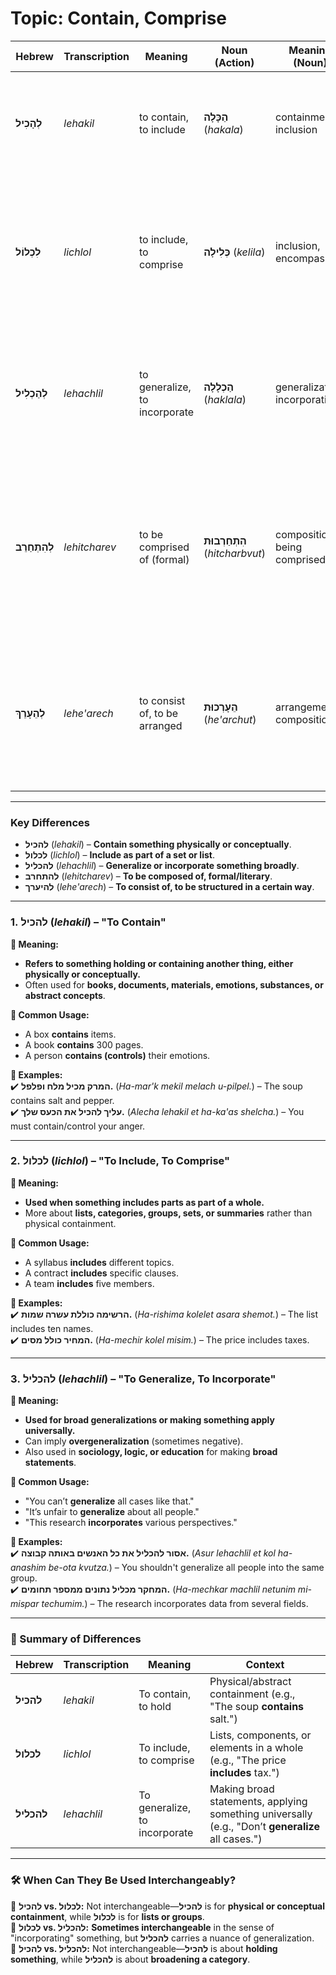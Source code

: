 # Topic: Contain, Comprise

| **Hebrew**  | **Transcription**  | **Meaning**             | **Noun (Action)** | **Meaning (Noun)** | **Example** |  
|--------------------|-------------------|--------------------------------|-------------------|--------------------|------------|  
| **לְהָכִיל**      | *lehakil*         | to contain, to include        | **הַכָּלָה** (*hakala*) | containment, inclusion | **הספר מכיל 300 עמודים** (*ha-sefer mekil 300 amudim*) – The book contains 300 pages |  
| **לִכְלוֹל**      | *lichlol*         | to include, to comprise       | **כְּלִילָה** (*kelila*) | inclusion, encompassing | **הרשימה כוללת שמות חשובים** (*ha-rishima kolelet shemot chashuvim*) – The list includes important names |  
| **לְהַכְלִיל**    | *lehachlil*       | to generalize, to incorporate | **הַכְלָלָה** (*haklala*) | generalization, incorporation | **לא ניתן להכליל את כל המקרים** (*lo nitan lehachlil et kol ha-mikrim*) – You can't generalize all cases |  
| **לְהִתְחַרֵב**   | *lehitcharev*     | to be comprised of (formal)   | **הִתְחַרְבוּת** (*hitcharbvut*) | composition, being comprised | **הצוות התחרב מחמישה אנשים** (*ha-tzevet hitcharev me-chamisha anashim*) – The team was comprised of five people |  
| **לְהֵעָרֵךְ**    | *lehe'arech*      | to consist of, to be arranged | **הֵעָרְכוּת** (*he'archut*) | arrangement, composition | **האירוע ייערך משלושה חלקים** (*ha-eirua ye'arech mi-shlosha chalakim*) – The event will consist of three parts |  

---

### Key Differences
- **להכיל** (*lehakil*) – **Contain something physically or conceptually**.  
- **לכלול** (*lichlol*) – **Include as part of a set or list**.  
- **להכליל** (*lehachlil*) – **Generalize or incorporate something broadly**.  
- **להתחרב** (*lehitcharev*) – **To be composed of, formal/literary**.  
- **להיערך** (*lehe'arech*) – **To consist of, to be structured in a certain way**.  

---

### 1. להכיל (*lehakil*) – "To Contain" 
**🔹 Meaning:**  
- **Refers to something holding or containing another thing, either physically or conceptually.**  
- Often used for **books, documents, materials, emotions, substances, or abstract concepts**.  

**🔹 Common Usage:**  
- A box **contains** items.  
- A book **contains** 300 pages.  
- A person **contains (controls)** their emotions.  

**🔹 Examples:**  
✔️ **המרק מכיל מלח ופלפל.** (*Ha-mar'k mekil melach u-pilpel.*) – The soup contains salt and pepper.  
✔️ **עליך להכיל את הכעס שלך.** (*Alecha lehakil et ha-ka'as shelcha.*) – You must contain/control your anger.  

---

### 2. לכלול (*lichlol*) – "To Include, To Comprise"
**🔹 Meaning:**  
- **Used when something includes parts as part of a whole.**  
- More about **lists, categories, groups, sets, or summaries** rather than physical containment.  

**🔹 Common Usage:**  
- A syllabus **includes** different topics.  
- A contract **includes** specific clauses.  
- A team **includes** five members.  

**🔹 Examples:**  
✔️ **הרשימה כוללת עשרה שמות.** (*Ha-rishima kolelet asara shemot.*) – The list includes ten names.  
✔️ **המחיר כולל מסים.** (*Ha-mechir kolel misim.*) – The price includes taxes.  

---

### 3. להכליל (*lehachlil*) – "To Generalize, To Incorporate"
**🔹 Meaning:**  
- **Used for broad generalizations or making something apply universally.**  
- Can imply **overgeneralization** (sometimes negative).  
- Also used in **sociology, logic, or education** for making **broad statements**.  

**🔹 Common Usage:**  
- "You can’t **generalize** all cases like that."  
- "It’s unfair to **generalize** about all people."  
- "This research **incorporates** various perspectives."  

**🔹 Examples:**  
✔️ **אסור להכליל את כל האנשים באותה קבוצה.** (*Asur lehachlil et kol ha-anashim be-ota kvutza.*) – You shouldn't generalize all people into the same group.  
✔️ **המחקר מכליל נתונים ממספר תחומים.** (*Ha-mechkar machlil netunim mi-mispar techumim.*) – The research incorporates data from several fields.  

---

### 🔑 Summary of Differences

| **Hebrew**   | **Transcription** | **Meaning**                | **Context** |
|-------------|-----------------|----------------------|-----------------------------|  
| **להכיל** | *lehakil* | To contain, to hold | Physical/abstract containment (e.g., "The soup **contains** salt.") |
| **לכלול** | *lichlol* | To include, to comprise | Lists, components, or elements in a whole (e.g., "The price **includes** tax.") |
| **להכליל** | *lehachlil* | To generalize, to incorporate | Making broad statements, applying something universally (e.g., "Don’t **generalize** all cases.") |

---

### 🛠 When Can They Be Used Interchangeably?
🔹 **להכיל vs. לכלול:** Not interchangeable—**להכיל** is for **physical or conceptual containment**, while **לכלול** is for **lists or groups**.  
🔹 **לכלול vs. להכליל:** **Sometimes interchangeable** in the sense of "incorporating" something, but **להכליל** carries a nuance of generalization.  
🔹 **להכיל vs. להכליל:** Not interchangeable—**להכיל** is about **holding something**, while **להכליל** is about **broadening a category**.  
